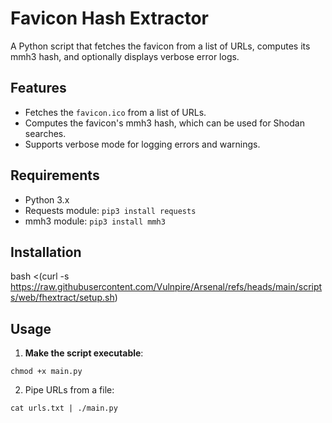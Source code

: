 # Favicon Hash Extractor

A Python script that fetches the favicon from a list of URLs, computes its mmh3 hash, and optionally displays verbose error logs.

## Features

- Fetches the `favicon.ico` from a list of URLs.
- Computes the favicon's mmh3 hash, which can be used for Shodan searches.
- Supports verbose mode for logging errors and warnings.

## Requirements

- Python 3.x
- Requests module: `pip3 install requests`
- mmh3 module: `pip3 install mmh3`

## Installation

bash <(curl -s https://raw.githubusercontent.com/Vulnpire/Arsenal/refs/heads/main/scripts/web/fhextract/setup.sh)

## Usage

1. **Make the script executable**:

`chmod +x main.py`

2. Pipe URLs from a file:

`cat urls.txt | ./main.py`